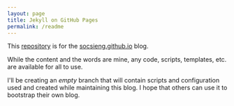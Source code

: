 ```yaml
---
layout: page
title: Jekyll on GitHub Pages
permalink: /readme
---
```


This [repository](https://github.com/socsieng/socsieng.github.io) is for the
[socsieng.github.io](https://socsieng.github.io/) blog.

While the content and the words are mine, any code, scripts, templates, etc. are available for all to use.

I'll be creating an _empty_ branch that will contain scripts and configuration used and created while maintaining this
blog. I hope that others can use it to bootstrap their own blog.
